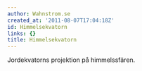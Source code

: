 ```yaml
---
author: Wahnstrom.se
created_at: '2011-08-07T17:04:18Z'
id: Himmelsekvatorn
links: {}
title: Himmelsekvatorn
---
```


Jordekvatorns projektion på himmelssfären.